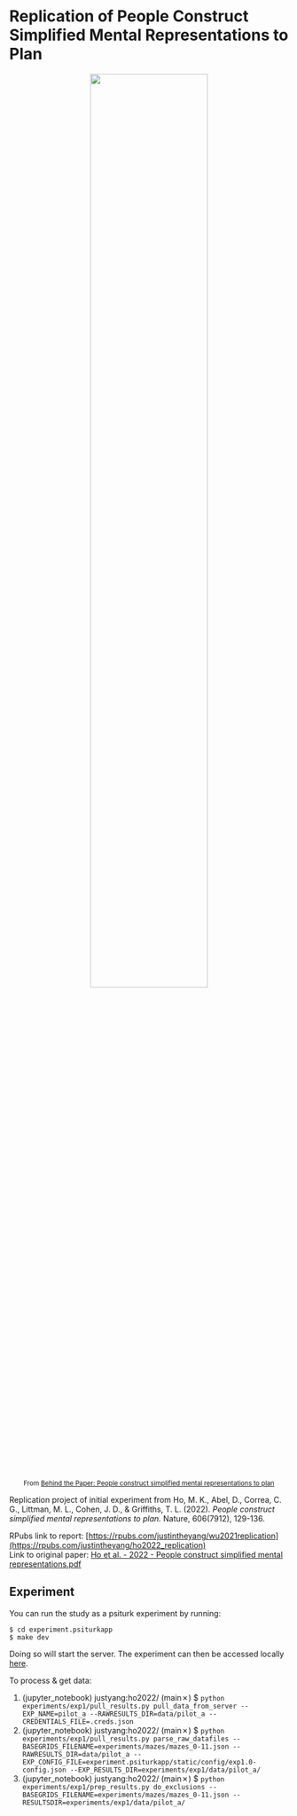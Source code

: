 # Replication of People Construct Simplified Mental Representations to Plan

<p align="center" style="font-size: smaller">
  <img width="65%" src="https://github.com/psych251/ho2022/assets/51468707/257ed673-e6dc-4538-bc0f-d6955184123b"></img><br/>
  From <a href="https://socialsciences.nature.com/posts/people-construct-simplified-mental-representations-to-plan">Behind the Paper: People construct simplified mental representations to plan</a>
</p>
  

Replication project of initial experiment from Ho, M. K., Abel, D., Correa, C. G., Littman, M. L., Cohen, J. D., & Griffiths, T. L. (2022). *People construct simplified mental representations to plan.* Nature, 606(7912), 129-136.

RPubs link to report: [https://rpubs.com/justintheyang/wu2021replication](https://rpubs.com/justintheyang/ho2022_replication) <br>
Link to original paper: [Ho et al. - 2022 - People construct simplified mental representations.pdf](https://github.com/psych251/ho2022/blob/main/original_paper/Ho%20et%20al.%20-%202022%20-%20People%20construct%20simplified%20mental%20representations.pdf)


## Experiment
You can run the study as a psiturk experiment by running:
```
$ cd experiment.psiturkapp
$ make dev
```

Doing so will start the server. The experiment can then be accessed locally [here](http://localhost:22362/testexperiment?CONFIG_FILE=exp1.0-config.json.zip).


To process & get data: 
1. (jupyter_notebook) justyang:ho2022/ (main✗) $ `python experiments/exp1/pull_results.py pull_data_from_server --EXP_NAME=pilot_a --RAWRESULTS_DIR=data/pilot_a --CREDENTIALS_FILE=.creds.json`
2. (jupyter_notebook) justyang:ho2022/ (main✗) $ `python experiments/exp1/pull_results.py parse_raw_datafiles --BASEGRIDS_FILENAME=experiments/mazes/mazes_0-11.json --RAWRESULTS_DIR=data/pilot_a --EXP_CONFIG_FILE=experiment.psiturkapp/static/config/exp1.0-config.json --EXP_RESULTS_DIR=experiments/exp1/data/pilot_a/`
3. (jupyter_notebook) justyang:ho2022/ (main✗) $ `python experiments/exp1/prep_results.py do_exclusions --BASEGRIDS_FILENAME=experiments/mazes/mazes_0-11.json --RESULTSDIR=experiments/exp1/data/pilot_a/`

